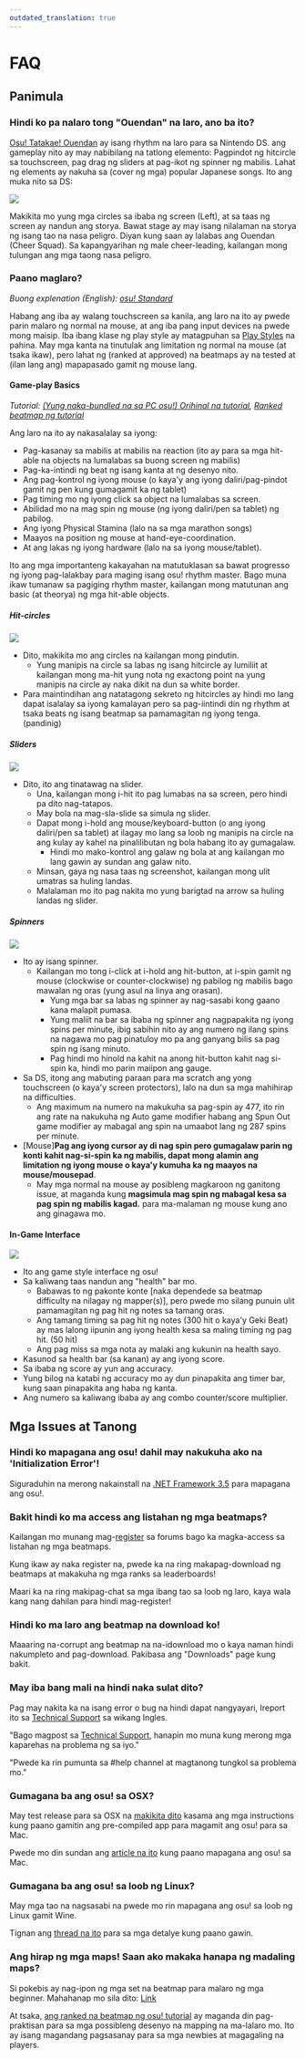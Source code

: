 ```yaml
---
outdated_translation: true
---
```


# FAQ

## Panimula

### Hindi ko pa nalaro tong "Ouendan" na laro, ano ba ito?

[Osu! Tatakae! Ouendan](http://en.wikipedia.org/wiki/Osu!_Tatakae!_Ouendan) ay isang rhythm na laro para sa Nintendo DS. ang gameplay nito ay may nabibilang na tatlong elemento: Pagpindot ng hitcircle sa touchscreen, pag drag ng sliders at pag-ikot ng spinner ng mabilis. Lahat ng elements ay nakuha sa (cover ng mga) popular Japanese songs. Ito ang muka nito sa DS:

![](/wiki/shared/Ouendan.jpg)

Makikita mo yung mga circles sa ibaba ng screen (Left), at sa taas ng screen ay nandun ang storya. Bawat stage ay may isang nilalaman na storya ng isang tao na nasa peligro. Diyan kung saan ay lalabas ang Ouendan (Cheer Squad). Sa kapangyarihan ng male cheer-leading, kailangan mong tulungan ang mga taong nasa peligro.

### Paano maglaro?

*Buong explenation (English): [osu! Standard](/wiki/Game_mode/osu!)*

Habang ang iba ay walang touchscreen sa kanila, ang laro na ito ay pwede parin malaro ng normal na mouse, at ang iba pang input devices na pwede mong maisip. Iba ibang klase ng play style ay matagpuhan sa [Play Styles](/wiki/Play_style) na pahina. May mga kanta na tinutulak ang limitation ng normal na mouse (at tsaka ikaw), pero lahat ng (ranked at approved) na beatmaps ay na tested at (ilan lang ang) mapapasado gamit ng mouse lang.

#### Game-play Basics

*Tutorial: [(Yung naka-bundled na sa PC osu!) Orihinal na tutorial](https://osu.ppy.sh/beatmapsets/3756), [Ranked beatmap ng tutorial](https://osu.ppy.sh/beatmapsets/19928)*

Ang laro na ito ay nakasalalay sa iyong:

- Pag-kasanay sa mabilis at mabilis na reaction (ito ay para sa mga hit-able na objects na lumalabas sa buong screen ng mabilis)
- Pag-ka-intindi ng beat ng isang kanta at ng desenyo nito.
- Ang pag-kontrol ng iyong mouse (o kaya'y ang iyong daliri/pag-pindot gamit ng pen kung gumagamit ka ng tablet)
- Pag timing mo ng iyong click sa object na lumalabas sa screen.
- Abilidad mo na mag spin ng mouse (ng iyong daliri/pen sa tablet) ng pabilog.
- Ang iyong Physical Stamina (lalo na sa mga marathon songs)
- Maayos na position ng mouse at hand-eye-coordination.
- At ang lakas ng iyong hardware (lalo na sa iyong mouse/tablet).

Ito ang mga importanteng kakayahan na matutuklasan sa bawat progresso ng iyong pag-lalakbay para maging isang osu! rhythm master. Bago muna ikaw tumanaw sa pagiging rhythm master, kailangan mong matutunan ang basic (at theorya) ng mga hit-able objects.

##### Hit-circles

![](/wiki/shared/osu_hitcircles.jpg)

- Dito, makikita mo ang circles na kailangan mong pindutin.
  - Yung manipis na circle sa labas ng isang hitcircle ay lumiliit at kailangan mong ma-hit yung nota ng exactong point na yung manipis na circle ay naka dikit na dun sa white border.
- Para maintindihan ang natatagong sekreto ng hitcircles ay hindi mo lang dapat isalalay sa iyong kamalayan pero sa pag-iintindi din ng rhythm at tsaka beats ng isang beatmap sa pamamagitan ng iyong tenga. (pandinig)

##### Sliders

![](/wiki/shared/osu_slider.jpg)

- Dito, ito ang tinatawag na slider.
  - Una, kailangan mong i-hit ito pag lumabas na sa screen, pero hindi pa dito nag-tatapos.
  - May bola na mag-sla-slide sa simula ng slider.
  - Dapat mong i-hold ang mouse/keyboard-button (o ang iyong daliri/pen sa tablet) at ilagay mo lang sa loob ng manipis na circle na ang kulay ay kahel na pinalilibutan ng bola habang ito ay gumagalaw.
    - Hindi mo mako-kontrol ang galaw ng bola at ang kailangan mo lang gawin ay sundan ang galaw nito.
  - Minsan, gaya ng nasa taas ng screenshot, kailangan mong ulit umatras sa huling landas.
  - Malalaman mo ito pag nakita mo yung barigtad na arrow sa huling landas ng slider.

##### Spinners

![](/wiki/shared/osu_spinner.jpg)

- Ito ay isang spinner.
  - Kailangan mo tong i-click at i-hold ang hit-button, at i-spin gamit ng mouse (clockwise or counter-clockwise) ng pabilog ng mabilis bago mawalan ng oras (yung asul na linya ang orasan).
    - Yung mga bar sa labas ng spinner ay nag-sasabi kong gaano kana malapit pumasa.
    - Yung maliit na bar sa ibaba ng spinner ang nagpapakita ng iyong spins per minute, ibig sabihin nito ay ang numero ng ilang spins na nagawa mo pag pinatuloy mo pa ang ganyang bilis sa pag spin ng isang minuto.
    - Pag hindi mo hinold na kahit na anong hit-button kahit nag si-spin ka, hindi mo parin maiipon ang gauge.
- Sa DS, itong ang mabuting paraan para ma scratch ang yong touchscreen (o kaya'y screen protectors), lalo na dun sa mga mahihirap na difficulties.
  - Ang maximum na numero na makukuha sa pag-spin ay 477, ito rin ang rate na nakukuha ng Auto game modifier habang ang Spun Out game modifier ay mabagal ang spin na umaabot lang ng 287 spins per minute.
- \[Mouse\]**Pag ang iyong cursor ay di nag spin pero gumagalaw parin ng konti kahit nag-si-spin ka ng mabilis, dapat mong alamin ang limitation ng iyong mouse o kaya'y kumuha ka ng maayos na mouse/mousepad**.
  - May mga normal na mouse ay posibleng magkaroon ng ganitong issue, at maganda kung **magsimula mag spin ng mabagal kesa sa pag spin ng mabilis kagad.** para ma-malaman ng mouse kung ano ang ginagawa mo.

#### In-Game Interface

![](/wiki/shared/osu-gameplay.jpg)

- Ito ang game style interface ng osu!
- Sa kaliwang taas nandun ang "health" bar mo.
  - Babawas to ng pakonte konte \[naka dependede sa beatmap difficulty na nilagay ng mapper(s)\], pero pwede mo silang punuin ulit pamamagitan ng pag hit ng notes sa tamang oras.
  - Ang tamang timing sa pag hit ng notes (300 hit o kaya'y Geki Beat) ay mas lalong iipunin ang iyong health kesa sa maling timing ng pag hit. (50 hit)
  - Ang pag miss sa mga nota ay malaki ang kukunin na health sayo.
- Kasunod sa health bar (sa kanan) ay ang iyong score.
- Sa ibaba ng score ay yun ang accuracy.
- Yung bilog na katabi ng accuracy mo ay dun pinapakita ang timer bar, kung saan pinapakita ang haba ng kanta.
- Ang numero sa kaliwang ibaba ay ang combo counter/score multiplier.

## Mga Issues at Tanong

### Hindi ko mapagana ang osu! dahil may nakukuha ako na 'Initialization Error'!

Siguraduhin na merong nakainstall na [.NET Framework 3.5](http://www.microsoft.com/en-us/download/details.aspx?id=22) para mapagana ang osu!.

### Bakit hindi ko ma access ang listahan ng mga beatmaps?

Kailangan mo munang mag-[register](https://osu.ppy.sh/home/download) sa forums bago ka magka-access sa listahan ng mga beatmaps.

Kung ikaw ay naka register na, pwede ka na ring makapag-download ng beatmaps at makakuha ng mga ranks sa leaderboards!

Maari ka na ring makipag-chat sa mga ibang tao sa loob ng laro, kaya wala kang nang dahilan para hindi mag-register!

### Hindi ko ma laro ang beatmap na download ko!

Maaaring na-corrupt ang beatmap na na-idownload mo o kaya naman hindi nakumpleto and pag-download. Pakibasa ang "Downloads" page kung bakit.

### May iba bang mali na hindi naka sulat dito?

Pag may nakita ka na isang error o bug na hindi dapat nangyayari, Ireport ito sa [Technical Support](https://osu.ppy.sh/community/forums/5) sa wikang Ingles.

"Bago magpost sa [Technical Support](https://osu.ppy.sh/community/forums/5), hanapin mo muna kung merong mga kaparehas na problema ng sa iyo."

"Pwede ka rin pumunta sa \#help channel at magtanong tungkol sa problema mo."

### Gumagana ba ang osu! sa OSX?

May test release para sa OSX na [makikita dito](https://osu.ppy.sh/community/forums/topics/56460) kasama ang mga instructions kung paano gamitin ang pre-compiled app para magamit ang osu! para sa Mac.

Pwede mo din sundan ang [article na ito](/wiki/Client/Installation/macOS) kung paano mapagana ang osu! sa Mac.

### Gumagana ba ang osu! sa loob ng Linux?

May mga tao na nagsasabi na pwede mo rin mapagana ang osu! sa loob ng Linux gamit Wine.

Tignan ang [thread na ito](https://osu.ppy.sh/community/forums/topics/14614) para sa mga detalye kung paano gawin.

### Ang hirap ng mga maps! Saan ako makaka hanapa ng madaling maps?

Si pokebis ay nag-ipon ng mga set na beatmap para malaro ng mga beginner. Mahahanap mo sila dito: [Link](https://osu.ppy.sh/community/forums/topics/5456)

At tsaka, [ang ranked na beatmap ng osu! tutorial](https://osu.ppy.sh/beatmapsets/19928) ay maganda din pag-praktisan para sa mga possibleng desenyo na mapping na ma-lalaro mo. Ito ay isang magandang pagsasanay para sa mga newbies at magagaling na players.
